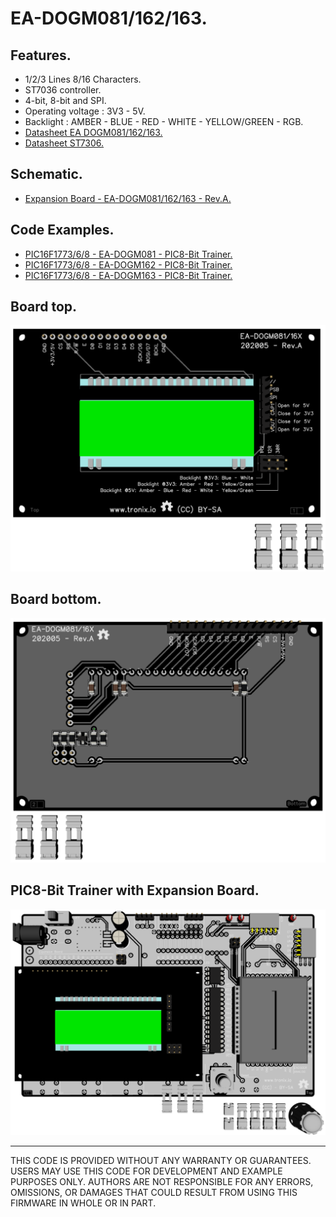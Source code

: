 # EA-DOGM081/162/163.

## Features.

- 1/2/3 Lines 8/16 Characters.
- ST7036 controller.
- 4-bit, 8-bit and SPI.
- Operating voltage : 3V3 - 5V.
- Backlight : AMBER - BLUE - RED - WHITE - YELLOW/GREEN - RGB.
- [Datasheet EA DOGM081/162/163.](https://www.lcd-module.com/eng/pdf/doma/dog-me.pdf)
- [Datasheet ST7306.](https://www.crystalfontz.com/controllers/Sitronix/ST7036/)

## Schematic.

- [Expansion Board - EA-DOGM081/162/163 - Rev.A.](./dogm16x.pdf)

## Code Examples.

- [PIC16F1773/6/8 - EA-DOGM081 - PIC8-Bit Trainer.](./dogm081.md)
- [PIC16F1773/6/8 - EA-DOGM162 - PIC8-Bit Trainer.](./dogm162.md)
- [PIC16F1773/6/8 - EA-DOGM163 - PIC8-Bit Trainer.](./dogm163.md)

## Board top.

![EA-DOGM081/162/163 Top](./pics/dogm16x-top.png)

## Board bottom.

![EA-DOGM081/162/163 Bottom](./pics/dogm16x-bottom.png)

## PIC8-Bit Trainer with Expansion Board.

![PIC8BIT SPI](../../boards/pic8bit-trainer/pics/pic8bit-eb.png)

---
THIS CODE IS PROVIDED WITHOUT ANY WARRANTY OR GUARANTEES.
USERS MAY USE THIS CODE FOR DEVELOPMENT AND EXAMPLE PURPOSES ONLY.
AUTHORS ARE NOT RESPONSIBLE FOR ANY ERRORS, OMISSIONS, OR DAMAGES THAT COULD
RESULT FROM USING THIS FIRMWARE IN WHOLE OR IN PART.